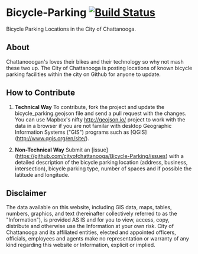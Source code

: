 # Bicycle-Parking [![Build Status](https://travis-ci.org/cityofchattanooga/Bicycle-Parking.png)](https://travis-ci.org/cityofchattanooga/Bicycle-Parking)

Bicycle Parking Locations in the City of Chattanooga. 

## About
Chattanooogan's loves their bikes and their technology so why not mash these two up. The City of Chattanooga is posting locations of known bicycle parking facilities within the city on Github for anyone to update. 

## How to Contribute
1.  **Technical Way** To contribute, fork the project and update the bicycle_parking.geojson file and send a pull request with the changes. You can use Mapbox's nifty http://geojson.io/ project to work with the data in a browser if you are not familar with desktop Geographic Information Systems ("GIS") programs such as [QGIS] (http://www.qgis.org/en/site/). 

2.  **Non-Technical Way** Submit an [issue] (https://github.com/cityofchattanooga/Bicycle-Parking/issues) with a detailed description of the bicycle parking location (address, business, intersection), bicycle parking type, number of spaces and if possible the latitude and longitude.

## Disclaimer 
The data available on this website, including GIS data, maps, tables, numbers, graphics, and text (hereinafter collectively referred to as the "Information"), is provided AS IS and for you to view, access, copy, distribute and otherwise use the Information at your own risk. City of Chattanooga and its affiliated entities, elected and appointed officers, officials, employees and agents make no representation or warranty of any kind regarding this website or Information, explicit or implied.
